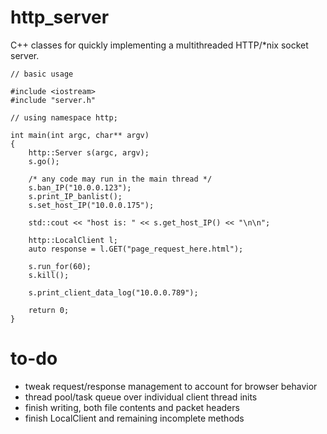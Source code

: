 # http_server
C++ classes for quickly implementing a multithreaded HTTP/\*nix socket server.
```
// basic usage

#include <iostream>
#include "server.h"

// using namespace http;

int main(int argc, char** argv)
{
    http::Server s(argc, argv);
    s.go();

    /* any code may run in the main thread */
    s.ban_IP("10.0.0.123");
    s.print_IP_banlist();
    s.set_host_IP("10.0.0.175");

    std::cout << "host is: " << s.get_host_IP() << "\n\n";

    http::LocalClient l;
    auto response = l.GET("page_request_here.html");

    s.run_for(60);
    s.kill();

    s.print_client_data_log("10.0.0.789");

    return 0;
}
```

# to-do
- tweak request/response management to account for browser behavior
- thread pool/task queue over individual client thread inits
- finish writing, both file contents and packet headers
- finish LocalClient and remaining incomplete methods

